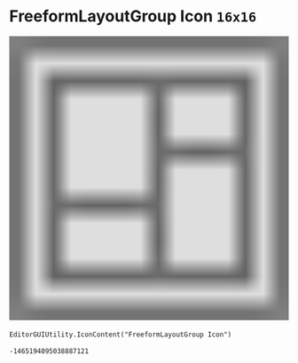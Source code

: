 # FreeformLayoutGroup Icon `16x16`
<img src="/img/FreeformLayoutGroup%20Icon.png" width=512 height=512>

``` CSharp
EditorGUIUtility.IconContent("FreeformLayoutGroup Icon")
```
```
-1465194095038887121
```
